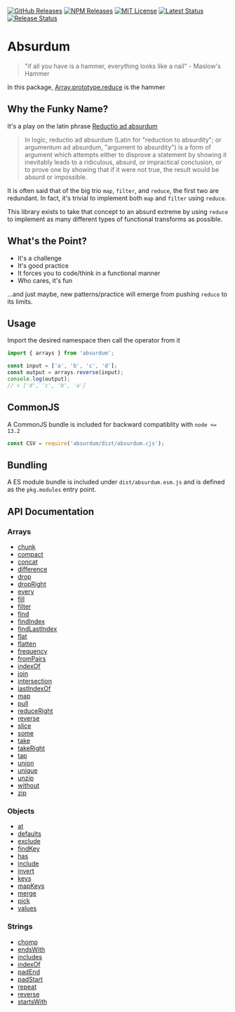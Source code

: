[![GitHub Releases](https://img.shields.io/github/release/vanillaes/absurdum.svg)](https://github.com/vanillaes/absurdum/releases)
[![NPM Releases](https://img.shields.io/npm/v/absurdum.svg)](https://www.npmjs.com/package/absurdum)
[![MIT License](https://img.shields.io/badge/license-MIT-blue.svg)](https://raw.githubusercontent.com/vanillaes/absurdum/master/LICENSE)
[![Latest Status](https://github.com/vanillaes/absurdum/workflows/Latest/badge.svg)](https://github.com/vanillaes/absurdum/actions)
[![Release Status](https://github.com/vanillaes/absurdum/workflows/Release/badge.svg)](https://github.com/vanillaes/absurdum/actions)

# Absurdum

> "if all you have is a hammer, everything looks like a nail" - Maslow's Hammer

In this package, [Array.prototype.reduce][] is the hammer

## Why the Funky Name?

It's a play on the latin phrase [Reductio ad absurdum][wikipedia]

> In logic, reductio ad absurdum (Latin for "reduction to absurdity"; or argumentum ad absurdum, "argument to absurdity") is a form of argument which attempts either to disprove a statement by showing it inevitably leads to a ridiculous, absurd, or impractical conclusion, or to prove one by showing that if it were not true, the result would be absurd or impossible.

It is often said that of the big trio `map`, `filter`, and `reduce`, the first two are redundant. In fact, it's trivial to implement both `map` and `filter` using `reduce`.

This library exists to take that concept to an absurd extreme by using `reduce` to implement as many different types of functional transforms as possible.

## What's the Point?

- It's a challenge
- It's good practice
- It forces you to code/think in a functional manner
- Who cares, it's fun

...and just maybe, new patterns/practice will emerge from pushing `reduce` to its limits.

## Usage

Import the desired namespace then call the operator from it

```javascript
import { arrays } from 'absurdum';

const input = ['a', 'b', 'c', 'd'];
const output = arrays.reverse(input);
console.log(output);
// > ['d', 'c', 'b', 'a']
```

## CommonJS

A CommonJS bundle is included for backward compatiblity with `node <= 13.2`

```javascript
const CSV = require('absurdum/dist/absurdum.cjs');
```

## Bundling

A ES module bundle is included under `dist/absurdum.esm.js` and is defined as the `pkg.modules` entry point.


## API Documentation

### Arrays

- [chunk][arrays.chunk]
- [compact][arrays.compact]
- [concat][arrays.concat]
- [difference][arrays.difference]
- [drop][arrays.drop]
- [dropRight][arrays.dropRight]
- [every][arrays.every]
- [fill][arrays.fill]
- [filter][arrays.filter]
- [find][arrays.find]
- [findIndex][arrays.findIndex]
- [findLastIndex][arrays.findLastIndex]
- [flat][arrays.flat]
- [flatten][arrays.flatten]
- [frequency][arrays.frequency]
- [fromPairs][arrays.fromPairs]
- [indexOf][arrays.indexOf]
- [join][arrays.join]
- [intersection][arrays.intersection]
- [lastIndexOf][arrays.lastIndexOf]
- [map][arrays.map]
- [pull][arrays.pull]
- [reduceRight][arrays.reduceRight]
- [reverse][arrays.reverse]
- [slice][arrays.slice]
- [some][arrays.some]
- [take][arrays.take]
- [takeRight][arrays.takeRight]
- [tap][arrays.tap]
- [union][arrays.union]
- [unique][arrays.unique]
- [unzip][arrays.unzip]
- [without][arrays.without]
- [zip][arrays.zip]

[arrays.chunk]: ./docs/arrays/chunk.md
[arrays.compact]: ./docs/arrays/compact.md
[arrays.concat]: ./docs/arrays/concat.md
[arrays.difference]: ./docs/arrays/difference.md
[arrays.drop]: ./docs/arrays/drop.md
[arrays.dropRight]: ./docs/arrays/dropRight.md
[arrays.every]: ./docs/arrays/every.md
[arrays.fill]: ./docs/arrays/fill.md
[arrays.filter]: ./docs/arrays/filter.md
[arrays.find]: ./docs/arrays/find.md
[arrays.findIndex]: ./docs/arrays/findIndex.md
[arrays.findLastIndex]: ./docs/arrays/findLastIndex.md
[arrays.flat]: ./docs/arrays/flat.md
[arrays.flatten]: ./docs/arrays/flatten.md
[arrays.frequency]: ./docs/arrays/frequency.md
[arrays.fromPairs]: ./docs/arrays/fromPairs.md
[arrays.indexOf]: ./docs/arrays/indexOf.md
[arrays.join]: ./docs/arrays/join.md
[arrays.intersection]: ./docs/arrays/intersection.md
[arrays.lastIndexOf]: ./docs/arrays/lastIndexOf.md
[arrays.map]: ./docs/arrays/map.md
[arrays.pull]: ./docs/arrays/pull.md
[arrays.reduceRight]: ./docs/arrays/reduceRight.md
[arrays.reverse]: ./docs/arrays/reverse.md
[arrays.slice]: ./docs/arrays/slice.md
[arrays.some]: ./docs/arrays/some.md
[arrays.tap]: ./docs/arrays/tap.md
[arrays.take]: ./docs/arrays/take.md
[arrays.takeRight]: ./docs/arrays/takeRight.md
[arrays.union]: ./docs/arrays/union.md
[arrays.unique]: ./docs/arrays/unique.md
[arrays.unzip]: ./docs/arrays/unzip.md
[arrays.without]: ./docs/arrays/without.md
[arrays.zip]: ./docs/arrays/zip.md

### Objects

- [at][objects.at]
- [defaults][objects.defaults]
- [exclude][objects.exclude]
- [findKey][objects.findKey]
- [has][objects.has]
- [include][objects.include]
- [invert][objects.invert]
- [keys][objects.keys]
- [mapKeys][objects.mapKeys]
- [merge][objects.merge]
- [pick][objects.pick]
- [values][objects.values]

[objects.at]: ./docs/objects/at.md
[objects.defaults]: ./docs/objects/defaults.md
[objects.exclude]: ./docs/objects/exclude.md
[objects.findKey]: ./docs/objects/findKey.md
[objects.has]: ./docs/objects/has.md
[objects.include]: ./docs/objects/include.md
[objects.invert]: ./docs/objects/invert.md
[objects.keys]: ./docs/objects/keys.md
[objects.mapKeys]: ./docs/objects/mapKeys.md
[objects.merge]: ./docs/objects/merge.md
[objects.pick]: ./docs/objects/pick.md
[objects.values]: ./docs/objects/values.md

### Strings

- [chomp][strings.chomp]
- [endsWith][strings.endswith]
- [includes][strings.includes]
- [indexOf][strings.indexOf]
- [padEnd][strings.padEnd]
- [padStart][strings.padStart]
- [repeat][strings.repeat]
- [reverse][strings.reverse]
- [startsWith][strings.startswith]

[strings.chomp]: ./docs/strings/chomp.md
[strings.endswith]: ./docs/strings/endsWith.md
[strings.includes]: ./docs/strings/includes.md
[strings.indexOf]: ./docs/strings/indexOf.md
[strings.padEnd]: ./docs/strings/padEnd.md
[strings.padStart]: ./docs/strings/padStart.md
[strings.repeat]: ./docs/strings/repeat.md
[strings.reverse]: ./docs/strings/reverse.md
[strings.startswith]: ./docs/strings/startsWith.md

<!-- ### Elements -->

[Array.prototype.reduce]: https://developer.mozilla.org/en-US/docs/Web/JavaScript/Reference/Global_Objects/Array/reduce
[wikipedia]: https://en.wikipedia.org/wiki/Reductio_ad_absurdum
[operator]: https://github.com/evanplaice/absurdum/issues/new?title=Operator([operator])&template=OPERATOR_TEMPLATE.md&labels=enhancement,operator
[type]: https://github.com/evanplaice/absurdum/issues/new?title=Type([typ])&template=TYPE_TEMPLATE.md&labels=enhancement,type
[feature-workflow]:https://www.atlassian.com/git/tutorials/comparing-workflows/feature-branch-workflow
